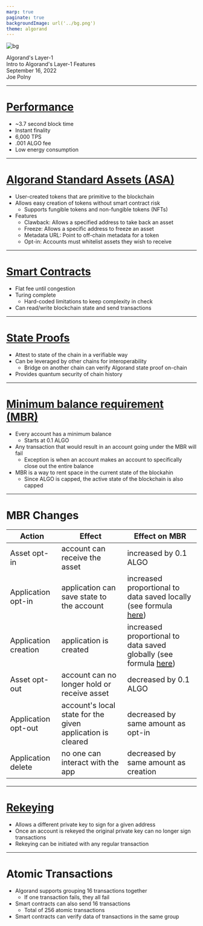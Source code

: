 ```yaml
---
marp: true
paginate: true
backgroundImage: url('../bg.png')
theme: algorand
---
```

![bg](../title_bg.png)
<div id='title'>Algorand's Layer-1</div>
<div id='subtitle'>Intro to Algorand's Layer-1 Features</div>
<div id='date'>September 16, 2022</div>
<div id='name'>Joe Polny</div>

---
# [Performance](https://developer.algorand.org/docs/get-started/basics/why_algorand/#performance)

* ~3.7 second block time
* Instant finality
* 6,000 TPS
* .001 ALGO fee
* Low energy consumption

<!--
The average TPS right now is between 10-20 (for most chains, including Algorand). The fee is subject to increase under congestion
-->

---

# [Algorand Standard Assets (ASA)](https://www.algorand.com/technology#ALGORAND-STANDARD-ASSETS)

* User-created tokens that are primitive to the blockchain
* Allows easy creation of tokens without smart contract risk
  * Supports fungible tokens and non-fungible tokens (NFTs)
* Features
  * Clawback: Allows a specified address to take back an asset
  * Freeze: Allows a specific address to freeze an asset
  * Metadata URL: Point to off-chain metadata for a token
  * Opt-in: Accounts must whitelist assets they wish to receive

---

# [Smart Contracts](https://www.algorand.com/technology#SMART-CONTRACTS-&-AVM)

* Flat fee until congestion
* Turing complete
  * Hard-coded limitations to keep complexity in check
* Can read/write blockchain state and send transactions

---

# [State Proofs](https://developer.algorand.org/docs/get-details/stateproofs/)

* Attest to state of the chain in a verifiable way
* Can be leveraged by other chains for interoperability
  * Bridge on another chain can verify Algorand state proof on-chain
* Provides quantum security of chain history

---

# [Minimum balance requirement (MBR)](https://developer.algorand.org/docs/get-details/accounts/#minimum-balance)

* Every account has a minimum balance
  * Starts at 0.1 ALGO
* Any transaction that would result in an account going under the MBR will fail
  * Exception is when an account makes an account to specifically close out the entire balance
* MBR is a way to rent space in the current state of the blockahin
  * Since ALGO is capped, the active state of the blockchain is also capped

---
<style scoped>
table {
  font-size: 20px;
}
</style>
# MBR Changes

| Action | Effect | Effect on MBR |
| ------ | ------ | ------------- |
| Asset opt-in | account can receive the asset | increased by 0.1 ALGO |
| Application opt-in | application can save state to the account | increased proportional to data saved locally (see formula [here](https://developer.algorand.org/docs/get-details/dapps/smart-contracts/apps/#minimum-balance-requirement-for-a-smart-contract)) |
| Application creation | application is created | increased proportional to data saved globally (see formula [here](https://developer.algorand.org/docs/get-details/dapps/smart-contracts/apps/#minimum-balance-requirement-for-a-smart-contract)) |
| Asset opt-out | account can no longer hold or receive asset | decreased by 0.1 ALGO |
| Application opt-out | account's local state for the given application is cleared | decreased by same amount as opt-in |
| Application delete   | no one can interact with the app | decreased by same amount as creation |

---

# [Rekeying](https://www.algorand.com/technology#REKEYING)

* Allows a different private key to sign for a given address
* Once an account is rekeyed the original private key can no longer sign transactions
* Rekeying can be initiated with any regular transaction

---

# Atomic Transactions

* Algorand supports grouping 16 transactions together
  * If one transaction fails, they all fail
* Smart contracts can also send 16 transactions
  * Total of 256 atomic transactions
* Smart contracts can verify data of transactions in the same group